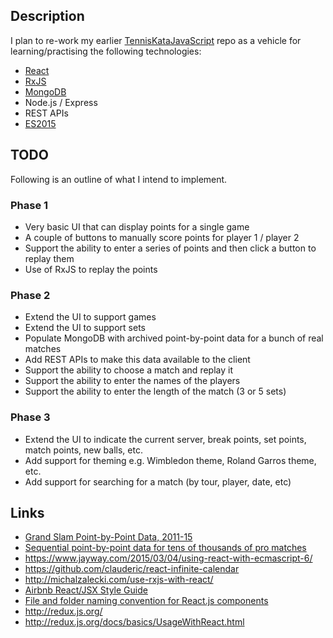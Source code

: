 
## Description

I plan to re-work my earlier [TennisKataJavaScript](https://github.com/taylorjg/TennisKataJavaScript)
repo as a vehicle for learning/practising the following technologies: 

* [React](https://facebook.github.io/react/)
* [RxJS](https://github.com/Reactive-Extensions/RxJS)
* [MongoDB](https://docs.mongodb.com/ecosystem/drivers/node-js/)
* Node.js / Express
* REST APIs
* [ES2015](https://babeljs.io/docs/learn-es2015/)

## TODO

Following is an outline of what I intend to implement.

### Phase 1

* Very basic UI that can display points for a single game
* A couple of buttons to manually score points for player 1 / player 2
* Support the ability to enter a series of points and then click a button to replay them
* Use of RxJS to replay the points

### Phase 2

* Extend the UI to support games
* Extend the UI to support sets
* Populate MongoDB with archived point-by-point data for a bunch of real matches
* Add REST APIs to make this data available to the client
* Support the ability to choose a match and replay it
* Support the ability to enter the names of the players
* Support the ability to enter the length of the match (3 or 5 sets)

### Phase 3

* Extend the UI to indicate the current server, break points, set points, match points, new balls, etc.
* Add support for theming e.g. Wimbledon theme, Roland Garros theme, etc.
* Add support for searching for a match (by tour, player, date, etc)  

## Links

* [Grand Slam Point-by-Point Data, 2011-15](https://github.com/JeffSackmann/tennis_slam_pointbypoint)
* [Sequential point-by-point data for tens of thousands of pro matches](https://github.com/JeffSackmann/tennis_pointbypoint)
* https://www.jayway.com/2015/03/04/using-react-with-ecmascript-6/
* https://github.com/clauderic/react-infinite-calendar
* http://michalzalecki.com/use-rxjs-with-react/
* [Airbnb React/JSX Style Guide](https://github.com/airbnb/javascript/tree/master/react)
* [File and folder naming convention for React.js components](https://gist.github.com/koistya/d7a507438c741ee6adb5)
* http://redux.js.org/
* http://redux.js.org/docs/basics/UsageWithReact.html
